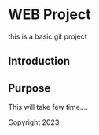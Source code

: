 # WEB Project

this is a basic git project

## Introduction 
## Purpose

This will take few time....




Copyright 2023